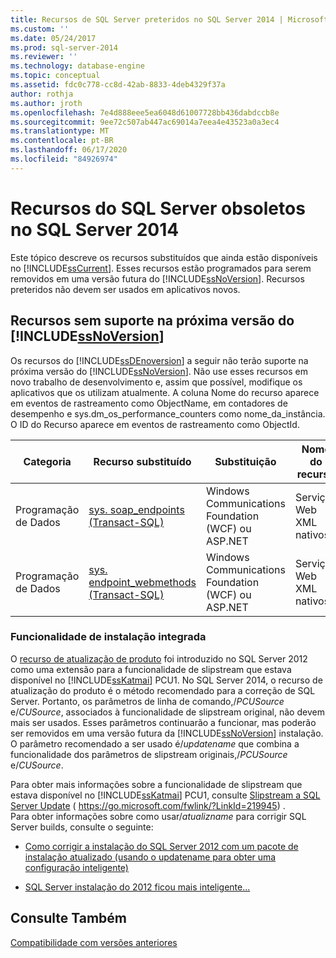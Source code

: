 ```yaml
---
title: Recursos de SQL Server preteridos no SQL Server 2014 | Microsoft Docs
ms.custom: ''
ms.date: 05/24/2017
ms.prod: sql-server-2014
ms.reviewer: ''
ms.technology: database-engine
ms.topic: conceptual
ms.assetid: fdc0c778-cc8d-42ab-8833-4deb4329f37a
author: rothja
ms.author: jroth
ms.openlocfilehash: 7e4d888eee5ea6048d61007728bb436dabdccb8e
ms.sourcegitcommit: 9ee72c507ab447ac69014a7eea4e43523a0a3ec4
ms.translationtype: MT
ms.contentlocale: pt-BR
ms.lasthandoff: 06/17/2020
ms.locfileid: "84926974"
---
```

# <a name="deprecated-sql-server-features-in-sql-server-2014"></a>Recursos do SQL Server obsoletos no SQL Server 2014
  Este tópico descreve os recursos substituídos que ainda estão disponíveis no [!INCLUDE[ssCurrent](../includes/sscurrent-md.md)]. Esses recursos estão programados para serem removidos em uma versão futura do [!INCLUDE[ssNoVersion](../includes/ssnoversion-md.md)]. Recursos preteridos não devem ser usados em aplicativos novos.  
  
## <a name="features-not-supported-in-the-next-version-of-ssnoversion"></a>Recursos sem suporte na próxima versão do [!INCLUDE[ssNoVersion](../includes/ssnoversion-md.md)]  
 Os recursos do [!INCLUDE[ssDEnoversion](../includes/ssdenoversion-md.md)] a seguir não terão suporte na próxima versão do [!INCLUDE[ssNoVersion](../includes/ssnoversion-md.md)]. Não use esses recursos em novo trabalho de desenvolvimento e, assim que possível, modifique os aplicativos que os utilizam atualmente. A coluna Nome do recurso aparece em eventos de rastreamento como ObjectName, em contadores de desempenho e sys.dm_os_performance_counters como nome_da_instância. O ID do Recurso aparece em eventos de rastreamento como ObjectId.  
  
|Categoria|Recurso substituído|Substituição|Nome do recurso|ID do Recurso|  
|--------------|------------------------|-----------------|------------------|----------------|  
|Programação de Dados|[sys. soap_endpoints &#40;Transact-SQL&#41;](/sql/relational-databases/system-catalog-views/sys-soap-endpoints-transact-sql)|Windows Communications Foundation (WCF) ou ASP.NET|Serviços Web XML nativos|22|  
|Programação de Dados|[sys. endpoint_webmethods &#40;Transact-SQL&#41;](/sql/relational-databases/system-catalog-views/sys-endpoint-webmethods-transact-sql)|Windows Communications Foundation (WCF) ou ASP.NET|Serviços Web XML nativos|23|  
  
### <a name="slipstream-functionality"></a>Funcionalidade de instalação integrada  
 O [recurso de atualização de produto](/previous-versions/sql/sql-server-2012/hh231670(v=sql.110)?redirectedfrom=MSDN) foi introduzido no SQL Server 2012 como uma extensão para a funcionalidade de slipstream que estava disponível no [!INCLUDE[ssKatmai](../includes/sskatmai-md.md)] PCU1. No SQL Server 2014, o recurso de atualização do produto é o método recomendado para a correção de SQL Server. Portanto, os parâmetros de linha de comando,/*PCUSource* e/*CUSource*, associados à funcionalidade de slipstream original, não devem mais ser usados. Esses parâmetros continuarão a funcionar, mas poderão ser removidos em uma versão futura da [!INCLUDE[ssNoVersion](../includes/ssnoversion-md.md)] instalação. O parâmetro recomendado a ser usado é/*updatename* que combina a funcionalidade dos parâmetros de slipstream originais,/*PCUSource* e/*CUSource*.  
  
 Para obter mais informações sobre a funcionalidade de slipstream que estava disponível no [!INCLUDE[ssKatmai](../includes/sskatmai-md.md)] PCU1, consulte [Slipstream a SQL Server Update](https://go.microsoft.com/fwlink/?LinkId=219945) ( https://go.microsoft.com/fwlink/?LinkId=219945) .  
 Para obter informações sobre como usar/*atualizname* para corrigir SQL Server builds, consulte o seguinte:
 
 - [Como corrigir a instalação do SQL Server 2012 com um pacote de instalação atualizado (usando o updatename para obter uma configuração inteligente)](https://blogs.msdn.microsoft.com/jason_howell/2012/08/28/how-to-patch-sql-server-2012-setup-with-an-updated-setup-package-using-updatesource-to-get-a-smart-setup/)
 
 - [SQL Server instalação do 2012 ficou mais inteligente...](https://techcommunity.microsoft.com/t5/SQL-Server-Support/SQL-Server-2012-Setup-just-got-smarter-8230/ba-p/317440)
 
## <a name="see-also"></a>Consulte Também  
 [Compatibilidade com versões anteriores](../../2014/getting-started/backward-compatibility.md)  
  
  
